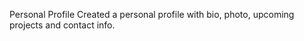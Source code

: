 Personal Profile
        Created a personal profile with bio, photo, upcoming projects and contact info.
        
    
